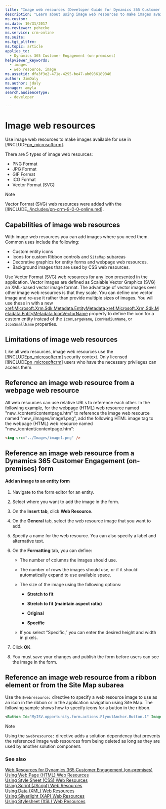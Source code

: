 ```yaml
---
title: "Image web resources (Developer Guide for Dynamics 365 Customer Engagement (on-premises)) | MicrosoftDocs"
description: "Learn about using image web resources to make images available for use in Dynamics 365 Customer Engagement (on-premises). "
ms.custom: 
ms.date: 10/31/2017
ms.reviewer: pehecke
ms.service: crm-online
ms.suite: 
ms.tgt_pltfrm: 
ms.topic: article
applies_to: 
  - Dynamics 365 Customer Engagement (on-premises)
helpviewer_keywords: 
  - images
  - web resource, image
ms.assetid: dfa3f3e2-471e-4295-be47-ab6936189340
author: JimDaly
ms.author: jdaly
manager: amyla
search.audienceType: 
  - developer

---
```

# Image web resources

Use image web resources to make images available for use in [!INCLUDE[pn_microsoftcrm](../includes/pn-microsoftcrm.md)].  

There are 5 types of image web resources: 
* PNG Format
* JPG Format
* GIF Format
* ICO Format
* Vector Format (SVG)

> [!NOTE]
> Vector Format (SVG) web resources were added with the [!INCLUDE[../includes/pn-crm-9-0-0-online.md](../includes/pn-crm-9-0-0-online.md)].

  
<a name="BKMK_Capabilities"></a>   
## Capabilities of image web resources  
 With image web resources you can add images where you need them. Common uses include the following:  
  
- Custom entity icons  
- Icons for custom Ribbon controls and `SiteMap` subareas  
- Decorative graphics for entity forms and webpage web resources.  
- Background images that are used by CSS web resources.  

Use Vector Format (SVG) web resources for any icon presented in the application. Vector images are defined as Scalable Vector Graphics (SVG) an XML-based vector image format. The advantage of vector images over other image web resources is that they scale. You can define one vector image and re-use it rather than provide multiple sizes of images. You will use these in with a new <xref:Microsoft.Xrm.Sdk.Metadata.EntityMetadata>.<xref:Microsoft.Xrm.Sdk.Metadata.EntityMetadata.IconVectorName> property to define the icon for a custom entity instead of the `IconLargeName`, `IconMediumName`, or `IconSmallName` properties.
  
<a name="BKMK_Limitations"></a>   
## Limitations of image web resources  
 Like all web resources, image web resources use the [!INCLUDE[pn_microsoftcrm](../includes/pn-microsoftcrm.md)] security context. Only licensed [!INCLUDE[pn_microsoftcrm](../includes/pn-microsoftcrm.md)] users who have the necessary privileges can access them.  
 
  
<a name="BKMK_ReferenceFromWebPageWebResource"></a>   
## Reference an image web resource from a webpage web resource  
 All web resources can use relative URLs to reference each other. In the following example, for the webpage (HTML) web resource named "new_/content/contentpage.htm" to reference the image web resource named "new_/Images/image1.png", add the following HTML image tag to the webpage (HTML) web resource named "new_/content/contentpage.htm":  
  
```html  
<img src="../Images/image1.png" />  
```  
  
<a name="BKMK_ReferenceFromForm"></a>   
## Reference an image web resource from a Dynamics 365 Customer Engagement (on-premises) form  
  
#### Add an image to an entity form  
  
1.  Navigate to the form editor for an entity.  
  
2.  Select where you want to add the image in the form.  
  
3.  On the **Insert tab**, click **Web Resource**.  
  
4.  On the **General** tab, select the web resource image that you want to add.  
  
5.  Specify a name for the web resource. You can also specify a label and alternative text.  
  
6.  On the **Formatting** tab, you can define:  
  
    -   The number of columns the images should use.  
  
    -   The number of rows the images should use, or if it should automatically expand to use available space.  
  
    -   The size of the image using the following options:  
  
        - **Stretch to fit**  
  
        - **Stretch to fit (maintain aspect ratio)**  
  
        - **Original**  
  
        - **Specific**  
  
    -   If you select “Specific,” you can enter the desired height and width in pixels.  
  
7.  Click **OK**.  
  
8.  You must save your changes and publish the form before users can see the image in the form.  
  
<a name="BKMK_ReferenceWithWebResourcedirective"></a>   
## Reference an image web resource from a ribbon element or from the Site Map subarea  
 Use the `$webresource:` directive to specify a web resource image to use as an icon in the ribbon or in the application navigation using Site Map. The following sample shows how to specify icons for a button in the ribbon.  
  
```xml  
<Button Id="MyISV.opportunity.form.actions.FlyoutAnchor.Button.1" Image16by16="$webresource:new_/icons/oneIcon16.png" Image32by32="$webresource:new_/icons/oneIcon32.png"/>  
```  
  
> [!NOTE]
>  Using the `$webresource:` directive adds a solution dependency that prevents the referenced image web resources from being deleted as long as they are used by another solution component.  
  
### See also  
 [Web Resources for Dynamics 365 Customer Engagement (on-premises)](web-resources.md)   
 [Using Web Page (HTML) Web Resources](webpage-html-web-resources.md)   
 [Using Style Sheet (CSS) Web Resources](css-web-resources.md)   
 [Using Script (JScript) Web Resources](script-jscript-web-resources.md)   
 [Using Data (XML) Web Resources](data-xml-web-resources.md)   
 [Using Silverlight (XAP) Web Resources](silverlight-xap-web-resources.md)   
 [Using Stylesheet (XSL) Web Resources](stylesheet-xsl-web-resources.md)
